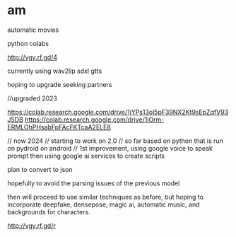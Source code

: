 # am

automatic movies

python colabs

http://vgy.rf.gd/4

currently using 
wav2lip
sdxl
gtts

hoping to upgrade
seeking partners

//upgraded 2023

https://colab.research.google.com/drive/1jYPs13ol5pF39NX2Kt9sEpZqfV93J5DB
https://colab.research.google.com/drive/1iOrm-ERMLOhPHsabFpFAcFKTcaA2ELE8

// now 2024
// starting to work on 2.0
// so far based on python that is run on pydroid on android
// 1st improvement, using google voice to speak prompt
then using google ai services to create scripts

plan to convert to json

hopefully to avoid the parsing issues of the previous model

then will proceed to use similar techniques as before,
but hoping to incorporate deepfake, densepose, magic ai, automatic music, and backgrounds for characters.

http://vgy.rf.gd/r
